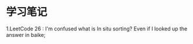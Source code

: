 # 学习笔记

1.LeetCode 26 : I'm confused what is In situ sorting? Even if I looked up the answer in baike;

  
